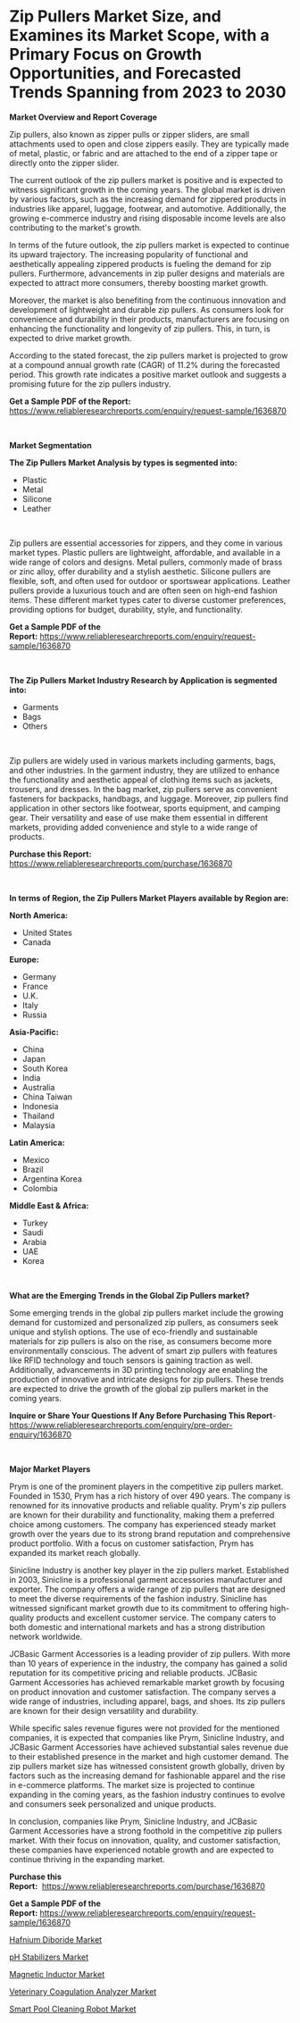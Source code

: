 <p><h1>Zip Pullers Market Size, and Examines its Market Scope, with a Primary Focus on Growth Opportunities, and Forecasted Trends Spanning from 2023 to 2030</h1></p><p><strong>Market Overview and Report Coverage</strong></p>
<p><p>Zip pullers, also known as zipper pulls or zipper sliders, are small attachments used to open and close zippers easily. They are typically made of metal, plastic, or fabric and are attached to the end of a zipper tape or directly onto the zipper slider.</p><p>The current outlook of the zip pullers market is positive and is expected to witness significant growth in the coming years. The global market is driven by various factors, such as the increasing demand for zippered products in industries like apparel, luggage, footwear, and automotive. Additionally, the growing e-commerce industry and rising disposable income levels are also contributing to the market's growth.</p><p>In terms of the future outlook, the zip pullers market is expected to continue its upward trajectory. The increasing popularity of functional and aesthetically appealing zippered products is fueling the demand for zip pullers. Furthermore, advancements in zip puller designs and materials are expected to attract more consumers, thereby boosting market growth.</p><p>Moreover, the market is also benefiting from the continuous innovation and development of lightweight and durable zip pullers. As consumers look for convenience and durability in their products, manufacturers are focusing on enhancing the functionality and longevity of zip pullers. This, in turn, is expected to drive market growth.</p><p>According to the stated forecast, the zip pullers market is projected to grow at a compound annual growth rate (CAGR) of 11.2% during the forecasted period. This growth rate indicates a positive market outlook and suggests a promising future for the zip pullers industry.</p></p>
<p><strong>Get a Sample PDF of the Report:</strong> <a href="https://www.reliableresearchreports.com/enquiry/request-sample/1636870">https://www.reliableresearchreports.com/enquiry/request-sample/1636870</a></p>
<p>&nbsp;</p>
<p><strong>Market Segmentation</strong></p>
<p><strong>The Zip Pullers Market Analysis by types is segmented into:</strong></p>
<p><ul><li>Plastic</li><li>Metal</li><li>Silicone</li><li>Leather</li></ul></p>
<p>&nbsp;</p>
<p><p>Zip pullers are essential accessories for zippers, and they come in various market types. Plastic pullers are lightweight, affordable, and available in a wide range of colors and designs. Metal pullers, commonly made of brass or zinc alloy, offer durability and a stylish aesthetic. Silicone pullers are flexible, soft, and often used for outdoor or sportswear applications. Leather pullers provide a luxurious touch and are often seen on high-end fashion items. These different market types cater to diverse customer preferences, providing options for budget, durability, style, and functionality.</p></p>
<p><strong>Get a Sample PDF of the Report:</strong>&nbsp;<a href="https://www.reliableresearchreports.com/enquiry/request-sample/1636870">https://www.reliableresearchreports.com/enquiry/request-sample/1636870</a></p>
<p>&nbsp;</p>
<p><strong>The Zip Pullers Market Industry Research by Application is segmented into:</strong></p>
<p><ul><li>Garments</li><li>Bags</li><li>Others</li></ul></p>
<p>&nbsp;</p>
<p><p>Zip pullers are widely used in various markets including garments, bags, and other industries. In the garment industry, they are utilized to enhance the functionality and aesthetic appeal of clothing items such as jackets, trousers, and dresses. In the bag market, zip pullers serve as convenient fasteners for backpacks, handbags, and luggage. Moreover, zip pullers find application in other sectors like footwear, sports equipment, and camping gear. Their versatility and ease of use make them essential in different markets, providing added convenience and style to a wide range of products.</p></p>
<p><strong>Purchase this Report:</strong>&nbsp; <a href="https://www.reliableresearchreports.com/purchase/1636870">https://www.reliableresearchreports.com/purchase/1636870</a></p>
<p>&nbsp;</p>
<p><strong>In terms of Region, the Zip Pullers Market Players available by Region are:</strong></p>
<p>
    <p> <strong> North America: </strong>
        <ul>
            <li>United States</li>
            <li>Canada</li>
        </ul>
        </p> 
    <p> <strong> Europe: </strong>
        <ul>
            <li>Germany</li>
            <li>France</li>
            <li>U.K.</li>
            <li>Italy</li>
            <li>Russia</li>
        </ul>
        </p> 
    <p> <strong> Asia-Pacific: </strong>
        <ul>
            <li>China</li>
            <li>Japan</li>
            <li>South Korea</li>
            <li>India</li>
            <li>Australia</li>
            <li>China Taiwan</li>
            <li>Indonesia</li>
            <li>Thailand</li>
            <li>Malaysia</li>
        </ul>
        </p> 
    <p> <strong> Latin America: </strong>
        <ul>
            <li>Mexico</li>
            <li>Brazil</li>
            <li>Argentina Korea</li>
            <li>Colombia</li>
        </ul>
        </p> 
    <p> <strong> Middle East & Africa: </strong>
        <ul>
            <li>Turkey</li>
            <li>Saudi</li>
            <li>Arabia</li>
            <li>UAE</li>
            <li>Korea</li>
        </ul>
    </p>
    </p>
<p>&nbsp;</p>
<p><strong>What are the Emerging Trends in the Global Zip Pullers market?</strong></p>
<p><p>Some emerging trends in the global zip pullers market include the growing demand for customized and personalized zip pullers, as consumers seek unique and stylish options. The use of eco-friendly and sustainable materials for zip pullers is also on the rise, as consumers become more environmentally conscious. The advent of smart zip pullers with features like RFID technology and touch sensors is gaining traction as well. Additionally, advancements in 3D printing technology are enabling the production of innovative and intricate designs for zip pullers. These trends are expected to drive the growth of the global zip pullers market in the coming years.</p></p>
<p><strong>Inquire or Share Your Questions If Any Before Purchasing This Report</strong>- <a href="https://www.reliableresearchreports.com/enquiry/pre-order-enquiry/1636870">https://www.reliableresearchreports.com/enquiry/pre-order-enquiry/1636870</a></p>
<p>&nbsp;</p>
<p><strong>Major Market Players</strong></p>
<p><p>Prym is one of the prominent players in the competitive zip pullers market. Founded in 1530, Prym has a rich history of over 490 years. The company is renowned for its innovative products and reliable quality. Prym's zip pullers are known for their durability and functionality, making them a preferred choice among customers. The company has experienced steady market growth over the years due to its strong brand reputation and comprehensive product portfolio. With a focus on customer satisfaction, Prym has expanded its market reach globally.</p><p>Sinicline Industry is another key player in the zip pullers market. Established in 2003, Sinicline is a professional garment accessories manufacturer and exporter. The company offers a wide range of zip pullers that are designed to meet the diverse requirements of the fashion industry. Sinicline has witnessed significant market growth due to its commitment to offering high-quality products and excellent customer service. The company caters to both domestic and international markets and has a strong distribution network worldwide.</p><p>JCBasic Garment Accessories is a leading provider of zip pullers. With more than 10 years of experience in the industry, the company has gained a solid reputation for its competitive pricing and reliable products. JCBasic Garment Accessories has achieved remarkable market growth by focusing on product innovation and customer satisfaction. The company serves a wide range of industries, including apparel, bags, and shoes. Its zip pullers are known for their design versatility and durability.</p><p>While specific sales revenue figures were not provided for the mentioned companies, it is expected that companies like Prym, Sinicline Industry, and JCBasic Garment Accessories have achieved substantial sales revenue due to their established presence in the market and high customer demand. The zip pullers market size has witnessed consistent growth globally, driven by factors such as the increasing demand for fashionable apparel and the rise in e-commerce platforms. The market size is projected to continue expanding in the coming years, as the fashion industry continues to evolve and consumers seek personalized and unique products.</p><p>In conclusion, companies like Prym, Sinicline Industry, and JCBasic Garment Accessories have a strong foothold in the competitive zip pullers market. With their focus on innovation, quality, and customer satisfaction, these companies have experienced notable growth and are expected to continue thriving in the expanding market.</p></p>
<p><strong>Purchase this Report:</strong>&nbsp;&nbsp;<a href="https://www.reliableresearchreports.com/purchase/1636870">https://www.reliableresearchreports.com/purchase/1636870</a></p>
<p></p>
<p><strong>Get a Sample PDF of the Report:</strong>&nbsp;<a href="https://www.reliableresearchreports.com/enquiry/request-sample/1636870">https://www.reliableresearchreports.com/enquiry/request-sample/1636870</a></p>
<p><p><a href="https://github.com/scarol104/Market-Research-Report-List-1/blob/main/hafnium-diboride-market.md">Hafnium Diboride Market</a></p><p><a href="https://github.com/deliacustodio40/Market-Research-Report-List-1/blob/main/ph-stabilizers-market.md">pH Stabilizers Market</a></p><p><a href="https://medium.com/@angelageorge32/magnetic-inductor-market-size-and-market-trends-complete-industry-overview-2023-to-2030-a6bc3431d207">Magnetic Inductor Market</a></p><p><a href="https://medium.com/@pillingbary7584/decoding-veterinary-coagulation-analyzer-market-metrics-market-share-trends-and-growth-patterns-a29194d1a325">Veterinary Coagulation Analyzer Market</a></p><p><a href="https://medium.com/@peatebilly85475/smart-pool-cleaning-robot-market-competitive-analysis-market-trends-and-forecast-to-2030-ddb5b2134705">Smart Pool Cleaning Robot Market</a></p></p>